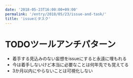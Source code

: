 ```yaml
---
date: '2018-05-23T16:00:00+09:00'
permalink: '/entry/2018/05/23/issue-and-task/'
title: 'issueとタスク'
---
```


# TODOツールアンチパターン

- 着手する見込みのない妄想をissueにすると永遠に埋もれる
- 今は着手しないけど本当に必要なことは何年先でも覚えてる
- 3か月以内にやらないことは可視化しない
